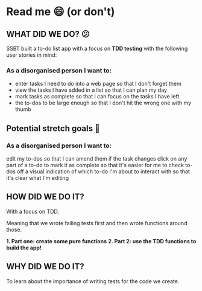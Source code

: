 # Read me :smile: (or don't)

## WHAT DID WE DO? :confused:

SSBT built a to-do list app with a focus on **TDD testing** with the following user stories in mind:

### As a disorganised person I want to:

* enter tasks I need to do into a web page so that I don't forget them
* view the tasks I have added in a list so that I can plan my day
* mark tasks as complete so that I can focus on the tasks I have left
* the to-dos to be large enough so that I don't hit the wrong one with my thumb


## Potential stretch goals :100:


### As a disorganised person I want to:

edit my to-dos so that I can amend them if the task changes
click on any part of a to-do to mark it as complete so that it's easier for me to check to-dos off
a visual indication of which to-do I'm about to interact with so that it's clear what I'm editing

## HOW DID WE DO IT?

With a focus on TDD.

Meaning that we wrote failing tests first and then wrote functions around those.

**1. Part one: create some pure functions**
**2. Part 2: use the TDD functions to build the app!**

## WHY DID WE DO IT?

To learn about the importance of writing tests for the code we create.
